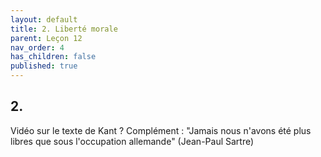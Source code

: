 ```yaml
---
layout: default
title: 2. Liberté morale
parent: Leçon 12
nav_order: 4
has_children: false
published: true
---
```


## 2. 

Vidéo sur le texte de Kant ?
Complément : "Jamais nous n'avons été plus libres que sous l'occupation allemande" (Jean-Paul Sartre)
